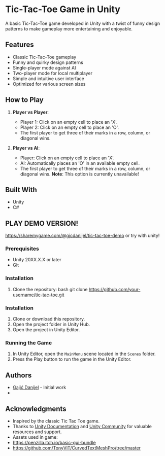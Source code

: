 # Tic-Tac-Toe Game in Unity

A basic Tic-Tac-Toe game developed in Unity with a twist of funny design patterns to make gameplay more entertaining and enjoyable.

## Features

- Classic Tic-Tac-Toe gameplay
- Funny and quirky design patterns
- Single-player mode against AI
- Two-player mode for local multiplayer
- Simple and intuitive user interface
- Optimized for various screen sizes
  
## How to Play

1. **Player vs Player**:
   - Player 1: Click on an empty cell to place an 'X'.
   - Player 2: Click on an empty cell to place an 'O'.
   - The first player to get three of their marks in a row, column, or diagonal wins.

2. **Player vs AI**:
   - Player: Click on an empty cell to place an 'X'.
   - AI: Automatically places an 'O' in an available empty cell.
   - The first player to get three of their marks in a row, column, or diagonal wins.
     **Note**: This option is currently unavailable!

## Built With

- Unity
- C#

## PLAY DEMO VERSION!
https://sharemygame.com/@gjcdanijel/tic-tac-toe-demo
or try with unity!

### Prerequisites

- Unity 20XX.X.X or later
- Git

### Installation

1. Clone the repository:
   bash
   git clone https://github.com/your-username/tic-tac-toe.git

### Installation

1. Clone or download this repository.
2. Open the project folder in Unity Hub.
3. Open the project in Unity Editor.

### Running the Game

1. In Unity Editor, open the `MainMenu` scene located in the `Scenes` folder.
2. Press the Play button to run the game in the Unity Editor.


## Authors

- [Gajić Danijel](https://github.com/gjcdanijel) - Initial work
- 
## Acknowledgments

- Inspired by the classic Tic Tac Toe game.
- Thanks to [Unity Documentation](https://docs.unity3d.com/) and [Unity Community](https://community.unity.com/) for valuable resources and support.
- Assets used in game:
- https://penzilla.itch.io/basic-gui-bundle
- https://github.com/TonyViT/CurvedTextMeshPro/tree/master
